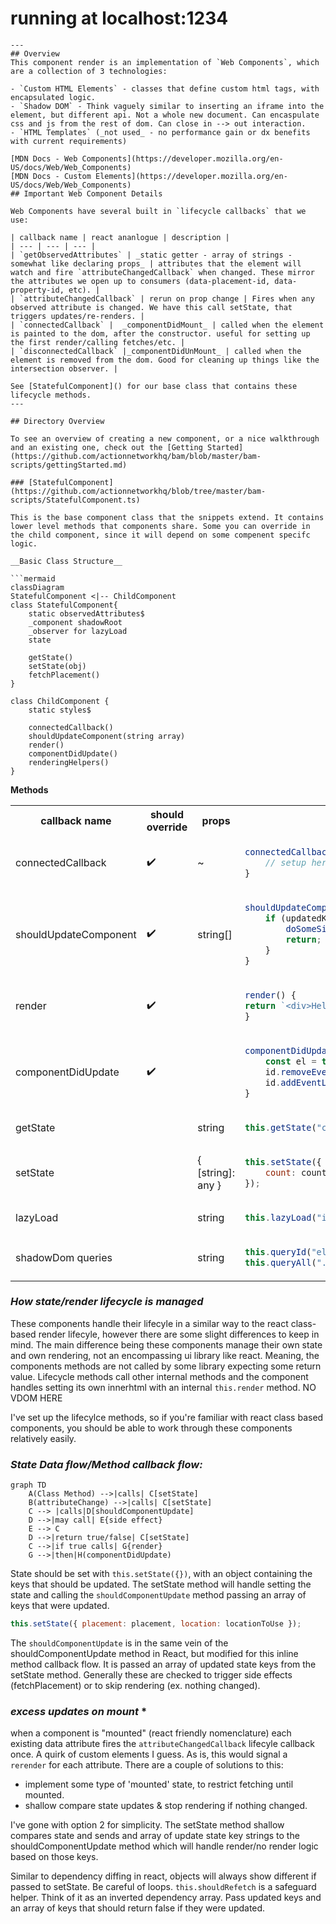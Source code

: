 # running at localhost:1234

````
---
## Overview
This component render is an implementation of `Web Components`, which are a collection of 3 technologies:

- `Custom HTML Elements` - classes that define custom html tags, with encapsulated logic.
- `Shadow DOM` - Think vaguely similar to inserting an iframe into the element, but different api. Not a whole new document. Can encaspulate css and js from the rest of dom. Can close in --> out interaction.
- `HTML Templates` (_not used_ - no performance gain or dx benefits with current requirements)

[MDN Docs - Web Components](https://developer.mozilla.org/en-US/docs/Web/Web_Components)
[MDN Docs - Custom Elements](https://developer.mozilla.org/en-US/docs/Web/Web_Components)
## Important Web Component Details

Web Components have several built in `lifecycle callbacks` that we use:

| callback name | react ananlogue | description |
| --- | --- | --- |
| `getObservedAttributes` | _static getter - array of strings - somewhat like declaring props_ | attributes that the element will watch and fire `attributeChangedCallback` when changed. These mirror the attributes we open up to consumers (data-placement-id, data-property-id, etc). |
| `attributeChangedCallback` | rerun on prop change | Fires when any observed attribute is changed. We have this call setState, that triggers updates/re-renders. |
| `connectedCallback` |  _componentDidMount_ | called when the element is painted to the dom, after the constructor. useful for setting up the first render/calling fetches/etc. |
| `disconnectedCallback` |_componentDidUnMount_ | called when the element is removed from the dom. Good for cleaning up things like the intersection observer. |

See [StatefulComponent]() for our base class that contains these lifecycle methods.
---

## Directory Overview

To see an overview of creating a new component, or a nice walkthrough and an existing one, check out the [Getting Started](https://github.com/actionnetworkhq/bam/blob/master/bam-scripts/gettingStarted.md)

### [StatefulComponent](https://github.com/actionnetworkhq/blob/tree/master/bam-scripts/StatefulComponent.ts)

This is the base component class that the snippets extend. It contains lower level methods that components share. Some you can override in the child component, since it will depend on some compenent specifc logic.

__Basic Class Structure__

```mermaid
classDiagram
StatefulComponent <|-- ChildComponent
class StatefulComponent{
    static observedAttributes$
    _component shadowRoot
    _observer for lazyLoad
    state

    getState()
    setState(obj)
    fetchPlacement()
}

class ChildComponent {
    static styles$

    connectedCallback()
    shouldUpdateComponent(string array)
    render()
    componentDidUpdate()
    renderingHelpers()
}
````

**Methods**

<table>
<tr>
<th>callback name</th>
<th>should override</th>
<th>props</th>
<th>example</th>
</tr>

<tr>
<td>connectedCallback</td>
<td>✔️</td>
<td>~</td>
<td>

```js
connectedCallback() {
    // setup here
}
```

</td>
</tr>

<tr>
<td>shouldUpdateComponent</td>
<td>✔️</td>
<td>string[]</td>
<td>

```js
shouldUpdateComponent(updatedKeys) {
    if (updatedKeys.includes('somekey')) {
        doSomeSideEffect();
        return;
    }
}
```

</td>
</tr>

<tr>
<td>render</td>
<td>✔️</td>
<td></td>
<td>

```js
render() {
return `<div>Hello World</div>`
}
```

</td>
</tr>

<tr>
<td>componentDidUpdate</td>
<td>✔️</td>
<td></td>
<td>

```js
componentDidUpdate() {
    const el = this.queryId("id")
    id.removeEventListener('type', cb)
    id.addEventListener('type', cb)
}
```

</td>
</tr>

<tr>
<td>getState</td>
<td></td>
<td>string</td>
<td>

```js
this.getState("coount");
```

</td>
</tr>

<tr>
<td>setState</td>
<td></td>
<td>{ [string]: any }</td>
<td>

```js
this.setState({
    count: count,
});
```

</td>
</tr>

<tr>
<td>lazyLoad</td>
<td></td>
<td>string</td>
<td>

```js
this.lazyLoad("image-class-name");
```

</td>
</tr>

<tr>
<td>shadowDom queries</td>
<td></td>
<td>string</td>
<td>

```js
this.queryId("elment-id");
this.queryAll(".selector");
```

</td>
</tr>
</table>

### _How state/render lifecycle is managed_

These components handle their lifecyle in a similar way to the react class-based render lifecyle, however there are some slight differences to keep in mind. The main difference being these components manage their own state and own rendering, not an encompassing ui library like react. Meaning, the components methods are not called by some library expecting some return value. Lifecycle methods call other internal methods and the component handles setting its own innerhtml with an internal `this.render` method. NO VDOM HERE

I've set up the lifecylce methods, so if you're familiar with react class based components, you should be able to work through these components relatively easily.

### _State Data flow/Method callback flow:_

```mermaid
graph TD
    A(Class Method) -->|calls| C[setState]
    B(attributeChange) -->|calls| C[setState]
    C --> |calls|D[shouldComponentUpdate]
    D -->|may call| E{side effect}
    E --> C
    D -->|return true/false| C[setState]
    C -->|if true calls| G{render}
    G -->|then|H(componentDidUpdate)
```

State should be set with `this.setState({})`, with an object containing the keys that should be updated. The setState method will handle setting the state and calling the `shouldComponentUpdate` method passing an array of keys that were updated.

```js
this.setState({ placement: placement, location: locationToUse });
```

The `shouldComponentUpdate` is in the same vein of the shouldComponentUpdate method in React, but modified for this inline method callback flow. It is passed an array of updated state keys from the setState method. Generally these are checked to trigger side effects (fetchPlacement) or to skip rendering (ex. nothing changed).

### _excess updates on mount_ \*

when a component is "mounted" (react friendly nomenclature) each existing data attribute fires the `attributeChangedCallback` lifecyle callback once. A quirk of custom elements I guess. As is, this would signal a `rerender` for each attribute. There are a couple of solutions to this:

-   implement some type of 'mounted' state, to restrict fetching until mounted.
-   shallow compare state updates & stop rendering if nothing changed.

I've gone with option 2 for simplicity. The setState method shallow compares state and sends and array of update state key strings to the shouldComponentUpdate method which will handle render/no render logic based on those keys.

Similar to dependency diffing in react, objects will always show different if passed to setState. Be careful of loops. `this.shouldRefetch` is a safeguard helper. Think of it as an inverted dependency array. Pass updated keys and an array of keys that should return false if they were updated.
